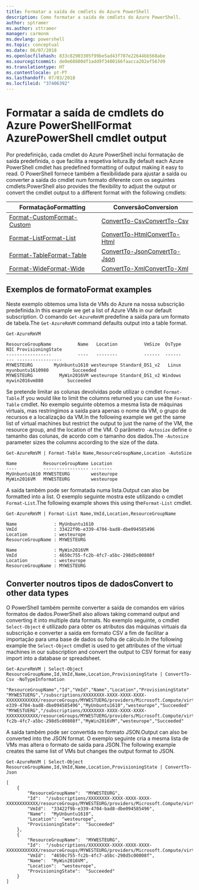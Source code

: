 ```yaml
---
title: Formatar a saída de cmdlets do Azure PowerShell
description: Como formatar a saída de cmdlets do Azure PowerShell.
author: sptramer
ms.author: sttramer
manager: carmonm
ms.devlang: powershell
ms.topic: conceptual
ms.date: 06/07/2018
ms.openlocfilehash: 833c82903305f99be5ad43f707e22644bb568abe
ms.sourcegitcommit: de0e60800df1add9f3400166faacca202ef567d9
ms.translationtype: HT
ms.contentlocale: pt-PT
ms.lasthandoff: 07/03/2018
ms.locfileid: "37406392"
---
```

# <a name="format-azurepowershell-cmdlet-output"></a><span data-ttu-id="a41c6-103">Formatar a saída de cmdlets do Azure PowerShell</span><span class="sxs-lookup"><span data-stu-id="a41c6-103">Format AzurePowerShell cmdlet output</span></span>

<span data-ttu-id="a41c6-104">Por predefinição, cada cmdlet do Azure PowerShell inclui formatação de saída predefinida, o que facilita a respetiva leitura.</span><span class="sxs-lookup"><span data-stu-id="a41c6-104">By default each Azure PowerShell cmdlet has predefined formatting of output making it easy to read.</span></span>  <span data-ttu-id="a41c6-105">O PowerShell fornece também a flexibilidade para ajustar a saída ou converter a saída do cmdlet num formato diferente com os seguintes cmdlets:</span><span class="sxs-lookup"><span data-stu-id="a41c6-105">PowerShell also provides the flexibility to adjust the output or convert the cmdlet output to a different format with the following cmdlets:</span></span>

| <span data-ttu-id="a41c6-106">Formatação</span><span class="sxs-lookup"><span data-stu-id="a41c6-106">Formatting</span></span>      | <span data-ttu-id="a41c6-107">Conversão</span><span class="sxs-lookup"><span data-stu-id="a41c6-107">Conversion</span></span>       |
|-----------------|------------------|
| [<span data-ttu-id="a41c6-108">Format-Custom</span><span class="sxs-lookup"><span data-stu-id="a41c6-108">Format-Custom</span></span>](/powershell/module/microsoft.powershell.utility/format-custom) | [<span data-ttu-id="a41c6-109">ConvertTo-Csv</span><span class="sxs-lookup"><span data-stu-id="a41c6-109">ConvertTo-Csv</span></span>](/powershell/module/microsoft.powershell.utility/convertto-csv)  |
| [<span data-ttu-id="a41c6-110">Format-List</span><span class="sxs-lookup"><span data-stu-id="a41c6-110">Format-List</span></span>](/powershell/module/microsoft.powershell.utility/format-list)   | [<span data-ttu-id="a41c6-111">ConvertTo-Html</span><span class="sxs-lookup"><span data-stu-id="a41c6-111">ConvertTo-Html</span></span>](/powershell/module/microsoft.powershell.utility/convertto-html) |
| [<span data-ttu-id="a41c6-112">Format-Table</span><span class="sxs-lookup"><span data-stu-id="a41c6-112">Format-Table</span></span>](/powershell/module/microsoft.powershell.utility/format-table)  | [<span data-ttu-id="a41c6-113">ConvertTo-Json</span><span class="sxs-lookup"><span data-stu-id="a41c6-113">ConvertTo-Json</span></span>](/powershell/module/microsoft.powershell.utility/convertto-json) |
| [<span data-ttu-id="a41c6-114">Format-Wide</span><span class="sxs-lookup"><span data-stu-id="a41c6-114">Format-Wide</span></span>](/powershell/module/microsoft.powershell.utility/format-wide)   | [<span data-ttu-id="a41c6-115">ConvertTo-Xml</span><span class="sxs-lookup"><span data-stu-id="a41c6-115">ConvertTo-Xml</span></span>](/powershell/module/microsoft.powershell.utility/convertto-xml)  |

## <a name="format-examples"></a><span data-ttu-id="a41c6-116">Exemplos de formato</span><span class="sxs-lookup"><span data-stu-id="a41c6-116">Format examples</span></span>

<span data-ttu-id="a41c6-117">Neste exemplo obtemos uma lista de VMs do Azure na nossa subscrição predefinida.</span><span class="sxs-lookup"><span data-stu-id="a41c6-117">In this example we get a list of Azure VMs in our default subscription.</span></span>  <span data-ttu-id="a41c6-118">O comando `Get-AzureRmVM` predefine a saída para um formato de tabela.</span><span class="sxs-lookup"><span data-stu-id="a41c6-118">The `Get-AzureRmVM` command defaults output into a table format.</span></span>

```azurepowershell-interactive
Get-AzureRmVM
```

```output
ResourceGroupName          Name   Location          VmSize  OsType              NIC ProvisioningState
-----------------          ----   --------          ------  ------              --- -----------------
MYWESTEURG        MyUnbuntu1610 westeurope Standard_DS1_v2   Linux myunbuntu1610980         Succeeded
MYWESTEURG          MyWin2016VM westeurope Standard_DS1_v2 Windows   mywin2016vm880         Succeeded
```

<span data-ttu-id="a41c6-119">Se pretende limitar as colunas devolvidas pode utilizar o cmdlet `Format-Table`.</span><span class="sxs-lookup"><span data-stu-id="a41c6-119">If you would like to limit the columns returned you can use the `Format-Table` cmdlet.</span></span> <span data-ttu-id="a41c6-120">No exemplo seguinte obtemos a mesma lista de máquinas virtuais, mas restringimos a saída para apenas o nome da VM, o grupo de recursos e a localização da VM.</span><span class="sxs-lookup"><span data-stu-id="a41c6-120">In the following example we get the same list of virtual machines but restrict the output to just the name of the VM, the resource group, and the location of the VM.</span></span>  <span data-ttu-id="a41c6-121">O parâmetro `-Autosize` define o tamanho das colunas, de acordo com o tamanho dos dados.</span><span class="sxs-lookup"><span data-stu-id="a41c6-121">The `-Autosize` parameter sizes the columns according to the size of the data.</span></span>

```azurepowershell-interactive
Get-AzureRmVM | Format-Table Name,ResourceGroupName,Location -AutoSize
```

```output
Name          ResourceGroupName Location
----          ----------------- --------
MyUnbuntu1610 MYWESTEURG        westeurope
MyWin2016VM   MYWESTEURG        westeurope
```

<span data-ttu-id="a41c6-122">A saída também pode ser formatada numa lista.</span><span class="sxs-lookup"><span data-stu-id="a41c6-122">Output can also be formatted into a list.</span></span> <span data-ttu-id="a41c6-123">O exemplo seguinte mostra este utilizando o cmdlet `Format-List`.</span><span class="sxs-lookup"><span data-stu-id="a41c6-123">The following example shows this using the`Format-List` cmdlet.</span></span>

```azurepowershell-interactive
Get-AzureRmVM | Format-List Name,VmId,Location,ResourceGroupName
```

```output
Name              : MyUnbuntu1610
VmId              : 33422f9b-e339-4704-bad8-dbe094585496
Location          : westeurope
ResourceGroupName : MYWESTEURG

Name              : MyWin2016VM
VmId              : 4650c755-fc2b-4fc7-a5bc-298d5c00808f
Location          : westeurope
ResourceGroupName : MYWESTEURG
```

## <a name="convert-to-other-data-types"></a><span data-ttu-id="a41c6-124">Converter noutros tipos de dados</span><span class="sxs-lookup"><span data-stu-id="a41c6-124">Convert to other data types</span></span>

<span data-ttu-id="a41c6-125">O PowerShell também permite converter a saída de comandos em vários formatos de dados.</span><span class="sxs-lookup"><span data-stu-id="a41c6-125">PowerShell also allows taking command output and converting it into multiple data formats.</span></span> <span data-ttu-id="a41c6-126">No exemplo seguinte, o cmdlet `Select-Object` é utilizado para obter os atributos das máquinas virtuais da subscrição e converter a saída em formato CSV a fim de facilitar a importação para uma base de dados ou folha de cálculo.</span><span class="sxs-lookup"><span data-stu-id="a41c6-126">In the following example the `Select-Object` cmdlet is used to get attributes of the virtual machines in our subscription and convert the output to CSV format for easy import into a database or spreadsheet.</span></span>

```azurepowershell-interactive
Get-AzureRmVM | Select-Object ResourceGroupName,Id,VmId,Name,Location,ProvisioningState | ConvertTo-Csv -NoTypeInformation
```

```output
"ResourceGroupName","Id","VmId","Name","Location","ProvisioningState"
"MYWESTUERG","/subscriptions/XXXXXXXX-XXXX-XXXX-XXXX-XXXXXXXXXXXX/resourceGroups/MYWESTUERG/providers/Microsoft.Compute/virtualMachines/MyUnbuntu1610","33422f9b-e339-4704-bad8-dbe094585496","MyUnbuntu1610","westeurope","Succeeded"
"MYWESTUERG","/subscriptions/XXXXXXXX-XXXX-XXXX-XXXX-XXXXXXXXXXXX/resourceGroups/MYWESTUERG/providers/Microsoft.Compute/virtualMachines/MyWin2016VM","4650c755-fc2b-4fc7-a5bc-298d5c00808f","MyWin2016VM","westeurope","Succeeded"
```

<span data-ttu-id="a41c6-127">A saída também pode ser convertida no formato JSON.</span><span class="sxs-lookup"><span data-stu-id="a41c6-127">Output can also be converted into the JSON format.</span></span>  <span data-ttu-id="a41c6-128">O exemplo seguinte cria a mesma lista de VMs mas altera o formato de saída para JSON.</span><span class="sxs-lookup"><span data-stu-id="a41c6-128">The following example creates the same list of VMs but changes the output format to JSON.</span></span>

```azurepowershell-interactive
Get-AzureRmVM | Select-Object ResourceGroupName,Id,VmId,Name,Location,ProvisioningState | ConvertTo-Json
```

```output
[
    {
        "ResourceGroupName":  "MYWESTEURG",
        "Id":  "/subscriptions/XXXXXXXX-XXXX-XXXX-XXXX-XXXXXXXXXXXX/resourceGroups/MYWESTEURG/providers/Microsoft.Compute/virtualMachines/MyUnbuntu1610",
        "VmId":  "33422f9b-e339-4704-bad8-dbe094585496",
        "Name":  "MyUnbuntu1610",
        "Location":  "westeurope",
        "ProvisioningState":  "Succeeded"
    },
    {
        "ResourceGroupName":  "MYWESTEURG",
        "Id":  "/subscriptions/XXXXXXXX-XXXX-XXXX-XXXX-XXXXXXXXXXXX/resourceGroups/MYWESTEURG/providers/Microsoft.Compute/virtualMachines/MyWin2016VM",
        "VmId":  "4650c755-fc2b-4fc7-a5bc-298d5c00808f",
        "Name":  "MyWin2016VM",
        "Location":  "westeurope",
        "ProvisioningState":  "Succeeded"
    }
]
```
